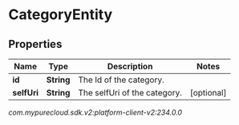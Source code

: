 # CategoryEntity


## Properties

| Name | Type | Description | Notes |
| ------------ | ------------- | ------------- | ------------- |
| **id** | **String** | The Id of the category. |  |
| **selfUri** | **String** | The selfUri of the category. |  [optional] |




_com.mypurecloud.sdk.v2:platform-client-v2:234.0.0_
